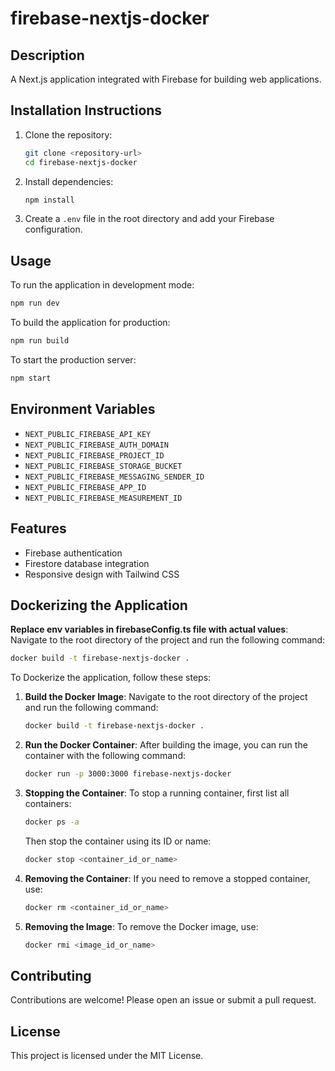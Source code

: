 # firebase-nextjs-docker

## Description
A Next.js application integrated with Firebase for building web applications.

## Installation Instructions
1. Clone the repository:
   ```bash
   git clone <repository-url>
   cd firebase-nextjs-docker
   ```

2. Install dependencies:
   ```bash
   npm install
   ```

3. Create a `.env` file in the root directory and add your Firebase configuration.

## Usage
To run the application in development mode:
```bash
npm run dev
```

To build the application for production:
```bash
npm run build
```

To start the production server:
```bash
npm start
```

## Environment Variables
- `NEXT_PUBLIC_FIREBASE_API_KEY`
- `NEXT_PUBLIC_FIREBASE_AUTH_DOMAIN`
- `NEXT_PUBLIC_FIREBASE_PROJECT_ID`
- `NEXT_PUBLIC_FIREBASE_STORAGE_BUCKET`
- `NEXT_PUBLIC_FIREBASE_MESSAGING_SENDER_ID`
- `NEXT_PUBLIC_FIREBASE_APP_ID`
- `NEXT_PUBLIC_FIREBASE_MEASUREMENT_ID`

## Features
- Firebase authentication
- Firestore database integration
- Responsive design with Tailwind CSS

## Dockerizing the Application

**Replace env variables in firebaseConfig.ts file with actual values**:
   Navigate to the root directory of the project and run the following command:
   ```bash
   docker build -t firebase-nextjs-docker .
   ```

To Dockerize the application, follow these steps:

1. **Build the Docker Image**:
   Navigate to the root directory of the project and run the following command:
   ```bash
   docker build -t firebase-nextjs-docker .
   ```

2. **Run the Docker Container**:
   After building the image, you can run the container with the following command:
   ```bash
   docker run -p 3000:3000 firebase-nextjs-docker
   ```

3. **Stopping the Container**:
   To stop a running container, first list all containers:
   ```bash
   docker ps -a
   ```
   Then stop the container using its ID or name:
   ```bash
   docker stop <container_id_or_name>
   ```

4. **Removing the Container**:
   If you need to remove a stopped container, use:
   ```bash
   docker rm <container_id_or_name>
   ```

5. **Removing the Image**:
   To remove the Docker image, use:
   ```bash
   docker rmi <image_id_or_name>
   ```

## Contributing
Contributions are welcome! Please open an issue or submit a pull request.

## License
This project is licensed under the MIT License.

